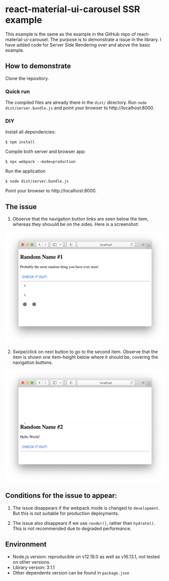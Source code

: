 # react-material-ui-carousel SSR example

This example is the same as the example in the GitHub repo of react-material-ui-carousel. The purpose is to demonstrate a issue in the library. I have added code for Server Side Rendering over and above the basic example.

## How to demonstrate

Clone the repository.

### Quick run

The compiled files are already there in the `dist/` directory. Run `node dist/server.bundle.js` and point your browser to http://localhost:8000.

### DIY

Install all dependencies:

`$ npm install`

Compile both server and browser app:

`$ npx webpack --mode=production`

Run the application

`$ node dist/server.bundle.js`

Point your browser to http://localhost:8000.

## The issue

1. Observe that the navigation button links are seen below the item, whereas they shouuld be on the sides. Here is a screenshot:

![Screenshot](item-1-issue.png)

2. Swipe/click on next button to go to the second item. Observe that the item is shown one item-height below where it should be, covering the navigation buttons.

![Screenshot](item-2-issue.png)

## Conditions for the issue to appear:

1. The issue disappears if the webpack mode is changed to `development`. But this is not suitable for production deployments.

2. The issue also disappears if we use `render()`, rather than `hydrate()`. This is not recommended due to degraded performance.

## Environment

- Node.js version: reproducible on v12.19.0 as well as v16.13.1, not tested on other versions.
- Library version: 3.1.1
- Other dependents version can be found in `package.json`
